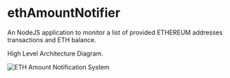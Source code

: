 # ethAmountNotifier

An NodeJS application to monitor a list of provided ETHEREUM addresses transactions and ETH balance.

High Level Architecture Diagram.

![ETH Amount Notification System](https://user-images.githubusercontent.com/6463551/179418843-bc82f011-d446-4d7c-80d6-27e6e640888f.png)
